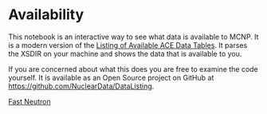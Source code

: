 # Availability
This notebook is an interactive way to see what data is available to MCNP. It is a modern version of the [Listing of Available ACE Data Tables](https://permalink.lanl.gov/object/tr?what=info:lanl-repo/lareport/LA-UR-17-20709). It parses the XSDIR on your machine and shows the data that is available to you.

If you are concerned about what this does you are free to examine the code yourself. It is available as an Open Source project on GitHub at <https://github.com/NuclearData/DataListing>.

[Fast Neutron](FastNeutron.ipynb)
